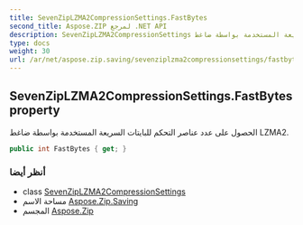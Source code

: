 ```yaml
---
title: SevenZipLZMA2CompressionSettings.FastBytes
second_title: Aspose.ZIP لمرجع .NET API
description: SevenZipLZMA2CompressionSettings ملكية. الحصول على عدد عناصر التحكم للبايتات السريعة المستخدمة بواسطة ضاغط LZMA2.
type: docs
weight: 30
url: /ar/net/aspose.zip.saving/sevenziplzma2compressionsettings/fastbytes/
---
```

## SevenZipLZMA2CompressionSettings.FastBytes property

الحصول على عدد عناصر التحكم للبايتات السريعة المستخدمة بواسطة ضاغط LZMA2.

```csharp
public int FastBytes { get; }
```

### أنظر أيضا

* class [SevenZipLZMA2CompressionSettings](../)
* مساحة الاسم [Aspose.Zip.Saving](../../sevenziplzma2compressionsettings/)
* المجسم [Aspose.Zip](../../../)


